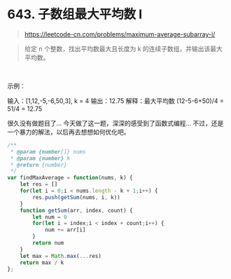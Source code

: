 # 643. 子数组最大平均数 I

> https://leetcode-cn.com/problems/maximum-average-subarray-i/

> 给定 n 个整数，找出平均数最大且长度为 k 的连续子数组，并输出该最大平均数。

 

示例：

输入：[1,12,-5,-6,50,3], k = 4
输出：12.75
解释：最大平均数 (12-5-6+50)/4 = 51/4 = 12.75

很久没有做题目了...
今天做了这一题，深深的感受到了函数式编程...
不过，还是一个暴力的解法，以后再去想想如何优化吧。

```js
/**
 * @param {number[]} nums
 * @param {number} k
 * @return {number}
 */
var findMaxAverage = function(nums, k) {
    let res = []
    for(let i = 0;i < nums.length - k + 1;i++) {
        res.push(getSum(nums, i, k))
    }
    function getSum(arr, index, count) {
        let num = 0
        for(let i = index;i < index + count;i++) {
            num += arr[i]
        }
        return num
    }
    let max = Math.max(...res)
    return max / k
};
```